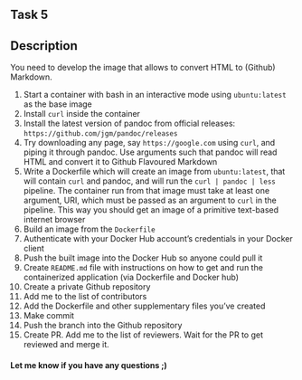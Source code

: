 ## Task 5

## Description

You need to develop the image that allows to convert HTML to (Github) Markdown.

1. Start a container with bash in an interactive mode using `ubuntu:latest` as the base image
2. Install `curl` inside the container
3. Install the latest version of pandoc from official releases:
   `https://github.com/jgm/pandoc/releases`
4. Try downloading any page, say `https://google.com` using `curl`, and piping it through
   pandoc. Use arguments such that pandoc will read HTML and convert it to Github
   Flavoured Markdown
5. Write a Dockerfile which will create an image from `ubuntu:latest`, that will contain `curl`
   and pandoc, and will run the `curl | pandoc | less` pipeline. The container run from that
   image must take at least one argument, URI, which must be passed as an argument to
   `curl` in the pipeline. This way you should get an image of a primitive text-based internet
   browser
6. Build an image from the `Dockerfile`
7. Authenticate with your Docker Hub account’s credentials in your Docker client
8. Push the built image into the Docker Hub so anyone could pull it
9. Create `README.md` file with instructions on how to get and run the containerized
    application (via Dockerfile and Docker hub)
10. Create a private Github repository
11. Add me to the list of contributors
12. Add the Dockerfile and other supplementary files you’ve created
13. Make commit
14. Push the branch into the Github repository
15. Create PR. Add me to the list of reviewers. Wait for the PR to get reviewed and merge it.

#### Let me know if you have any questions ;)
